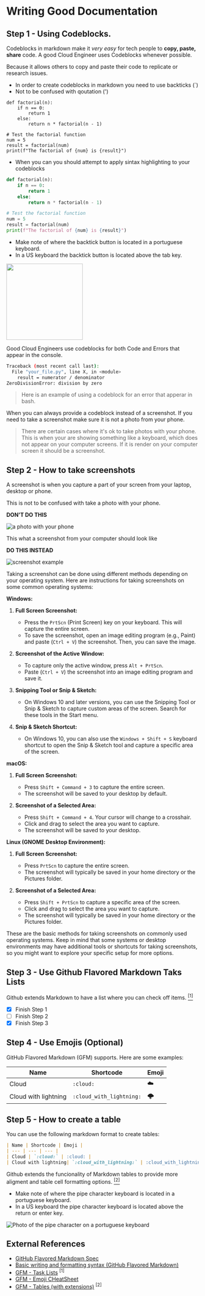 # Writing Good Documentation

## Step 1 - Using Codeblocks.

Codeblocks in markdown make it _very easy_ for tech people to **copy, paste, share** code.
A good Cloud Engineer uses Codeblocks whenever possible.

Because it allows others to copy and paste their code to replicate or research issues.


- In order to create codeblocks in markdown you need to use backticks (`)
- Not to be confused with qoutation (')

```
def factorial(n):
    if n == 0:
        return 1
    else:
        return n * factorial(n - 1)

# Test the factorial function
num = 5
result = factorial(num)
print(f"The factorial of {num} is {result}")
```

- When you can you should attempt to apply sintax highlighting to your codeblocks

```python
def factorial(n):
    if n == 0:
        return 1
    else:
        return n * factorial(n - 1)

# Test the factorial function
num = 5
result = factorial(num)
print(f"The factorial of {num} is {result}")
```

- Make note of where the backtick button is located in a portuguese keyboard. 
- In a US keyboard the backtick button is located above the tab key.

<img width="200px" src="assets/IMG20230916193337.jpg" />

Good Cloud Engineers use codeblocks for both Code and Errors that appear in the console.



```bash
Traceback (most recent call last):
  File "your_file.py", line X, in <module>
    result = numerator / denominator
ZeroDivisionError: division by zero
```

> Here is an example of using a codeblock for an error that apperar in bash.

When you can always provide a codeblock instead of a screenshot.
If you need to take a screenshot make sure it is not a photo from your phone.

> There are certain cases where it's ok to take photos with your phone. This is when your are showing something like a keyboard, which does not appear on your computer screens. If it is render on your computer screen it should be a screenshot.

## Step 2 - How to take screenshots

A screenshot is when you capture a part of your screen from your laptop, desktop or phone.

This is not to be confused with take a photo with your phone.

**DON'T DO THIS**

![a photo with your phone](assets/IMG20230916204450.jpg)

This what a screenshot from your computer should look like

**DO THIS INSTEAD**

![screenshot example](assets/chrome_STLlR11I8v.png)

Taking a screenshot can be done using different methods depending on your operating system. Here are instructions for taking screenshots on some common operating systems:

**Windows:**

1. **Full Screen Screenshot:**
   - Press the `PrtScn` (Print Screen) key on your keyboard. This will capture the entire screen.
   - To save the screenshot, open an image editing program (e.g., Paint) and paste (`Ctrl + V`) the screenshot. Then, you can save the image.

2. **Screenshot of the Active Window:**
   - To capture only the active window, press `Alt + PrtScn`.
   - Paste (`Ctrl + V`) the screenshot into an image editing program and save it.

3. **Snipping Tool or Snip & Sketch:**
   - On Windows 10 and later versions, you can use the Snipping Tool or Snip & Sketch to capture custom areas of the screen. Search for these tools in the Start menu.

4. **Snip & Sketch Shortcut:**
   - On Windows 10, you can also use the `Windows + Shift + S` keyboard shortcut to open the Snip & Sketch tool and capture a specific area of the screen.

**macOS:**

1. **Full Screen Screenshot:**
   - Press `Shift + Command + 3` to capture the entire screen.
   - The screenshot will be saved to your desktop by default.

2. **Screenshot of a Selected Area:**
   - Press `Shift + Command + 4`. Your cursor will change to a crosshair.
   - Click and drag to select the area you want to capture.
   - The screenshot will be saved to your desktop.

**Linux (GNOME Desktop Environment):**

1. **Full Screen Screenshot:**
   - Press `PrtScn` to capture the entire screen.
   - The screenshot will typically be saved in your home directory or the Pictures folder.

2. **Screenshot of a Selected Area:**
   - Press `Shift + PrtScn` to capture a specific area of the screen.
   - Click and drag to select the area you want to capture.
   - The screenshot will typically be saved in your home directory or the Pictures folder.

These are the basic methods for taking screenshots on commonly used operating systems. Keep in mind that some systems or desktop environments may have additional tools or shortcuts for taking screenshots, so you might want to explore your specific setup for more options.

## Step 3 - Use Github Flavored Markdown Taks Lists

Github extends Markdown to have a list where you can check off items. [<sup>[1]</sup>](#external-references)

- [x] Finish Step 1
- [ ] Finish Step 2
- [x] Finish Step 3

## Step 4 - Use Emojis (Optional)

GitHub Flavored Markdown (GFM) supports.
Here are some examples:

| Name | Shortcode | Emoji |
| --- | --- | --- |
| Cloud | `:cloud:` | :cloud: |
| Cloud with lightning| `:cloud_with_lightning:` | :cloud_with_lightning: |

## Step 5 - How to create a table

You can use the following markdown format to create tables:

```md
| Name | Shortcode | Emoji |
| --- | --- | --- |
| Cloud | `:cloud:` | :cloud: |
| Cloud with lightning| `:cloud_with_lightning:` | :cloud_with_lightning: |
```

Github extends the funcionality of Markdown tables to provide more aligment and table cell formatting options. [<sup>[2]</sup>](#external-references)

- Make note of where the pipe character keyboard is located in a portuguese keyboard. 
- In a US keyboard the pipe character keyboard is located above the return or enter key.

![Photo of the pipe character on a portuguese keyboard](assets/IMG20230916202149.jpg)

## External References

- [GitHub Flavored Markdown Spec](https://github.github.com/gfm/)
- [Basic writing and formatting syntax (GitHub Flavored Markdown)](https://docs.github.com/en/get-started/writing-on-github/getting-started-with-writing-and-formatting-on-github/basic-writing-and-formatting-syntax)
- [GFM - Task Lists](https://docs.github.com/en/get-started/writing-on-github/getting-started-with-writing-and-formatting-on-github/basic-writing-and-formatting-syntax#task-lists) <sup>[1]</sup>
- [GFM - Emoji CHeatSheet](https://github.com/ikatyang/emoji-cheat-sheet)
- [GFM - Tables (with extensions)](https://github.github.com/gfm/#tables-extension-) <sup>[2]</sup>
